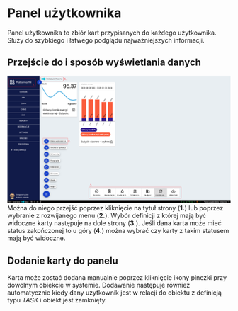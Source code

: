 # Panel użytkownika
Panel użytkownika to zbiór kart przypisanych do każdego użytkownika. Służy do szybkiego i łatwego podglądu najważniejszych informacji. 

## Przejście do i sposób wyświetlania danych
![Objaśnienie panelu użytkownika](../images/dashboard-1.png)
Można do niego przejść poprzez kliknięcie na tytuł strony (**1.**) lub poprzez wybranie z rozwijanego menu (**2.**). Wybór definicji z której mają być widoczne karty następuje na dole strony (**3.**). Jeśli dana karta może mieć status zakończonej to u góry (**4.**) można wybrać czy karty z takim statusem mają być widoczne.

## Dodanie karty do panelu
Karta może zostać dodana manualnie poprzez kliknięcie ikony pinezki przy dowolnym obiekcie w systemie. Dodawanie następuje również automatycznie kiedy dany użytkownik jest w relacji do obiektu z definicją typu *TASK* i obiekt jest zamknięty. 
